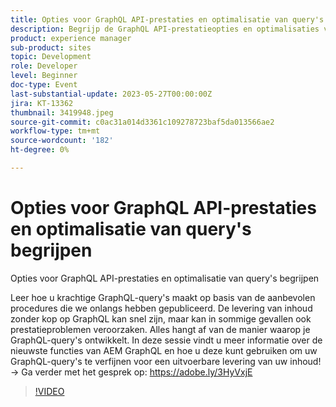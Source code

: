 ```yaml
---
title: Opties voor GraphQL API-prestaties en optimalisatie van query's begrijpen
description: Begrijp de GraphQL API-prestatieopties en optimalisaties voor query'sLeer hoe u GraphQL-query's kunt maken voor prestaties op basis van de aanbevolen procedures die we onlangs hebben gepubliceerd. De levering van inhoud zonder kop op GraphQL kan snel zijn, maar kan in sommige gevallen ook prestatieproblemen veroorzaken. Alles hangt af van de manier waarop je GraphQL-query's ontwikkelt. In deze sessie vindt u meer informatie over de nieuwste functies van AEM GraphQL en hoe u deze kunt gebruiken om uw GraphQL-query's te verfijnen voor een uitvoerbare levering van uw inhoud!
product: experience manager
sub-product: sites
topic: Development
role: Developer
level: Beginner
doc-type: Event
last-substantial-update: 2023-05-27T00:00:00Z
jira: KT-13362
thumbnail: 3419948.jpeg
source-git-commit: c0ac31a014d3361c109278723baf5da013566ae2
workflow-type: tm+mt
source-wordcount: '182'
ht-degree: 0%

---
```



# Opties voor GraphQL API-prestaties en optimalisatie van query&#39;s begrijpen

Opties voor GraphQL API-prestaties en optimalisatie van query&#39;s begrijpen

Leer hoe u krachtige GraphQL-query&#39;s maakt op basis van de aanbevolen procedures die we onlangs hebben gepubliceerd. De levering van inhoud zonder kop op GraphQL kan snel zijn, maar kan in sommige gevallen ook prestatieproblemen veroorzaken. Alles hangt af van de manier waarop je GraphQL-query&#39;s ontwikkelt. In deze sessie vindt u meer informatie over de nieuwste functies van AEM GraphQL en hoe u deze kunt gebruiken om uw GraphQL-query&#39;s te verfijnen voor een uitvoerbare levering van uw inhoud! → Ga verder met het gesprek op: https://adobe.ly/3HyVxjE

>[!VIDEO](https://video.tv.adobe.com/v/3419948/?learn=on)

